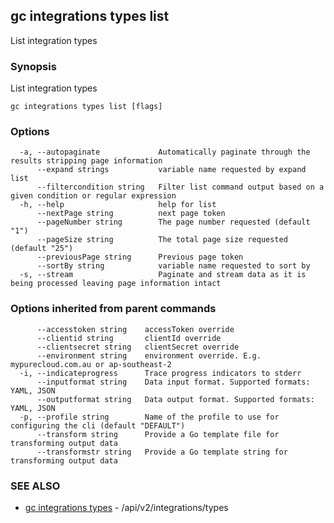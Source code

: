 ## gc integrations types list

List integration types

### Synopsis

List integration types

```
gc integrations types list [flags]
```

### Options

```
  -a, --autopaginate             Automatically paginate through the results stripping page information
      --expand strings           variable name requested by expand list
      --filtercondition string   Filter list command output based on a given condition or regular expression
  -h, --help                     help for list
      --nextPage string          next page token
      --pageNumber string        The page number requested (default "1")
      --pageSize string          The total page size requested (default "25")
      --previousPage string      Previous page token
      --sortBy string            variable name requested to sort by
  -s, --stream                   Paginate and stream data as it is being processed leaving page information intact
```

### Options inherited from parent commands

```
      --accesstoken string    accessToken override
      --clientid string       clientId override
      --clientsecret string   clientSecret override
      --environment string    environment override. E.g. mypurecloud.com.au or ap-southeast-2
  -i, --indicateprogress      Trace progress indicators to stderr
      --inputformat string    Data input format. Supported formats: YAML, JSON
      --outputformat string   Data output format. Supported formats: YAML, JSON
  -p, --profile string        Name of the profile to use for configuring the cli (default "DEFAULT")
      --transform string      Provide a Go template file for transforming output data
      --transformstr string   Provide a Go template string for transforming output data
```

### SEE ALSO

* [gc integrations types](gc_integrations_types.html)	 - /api/v2/integrations/types


